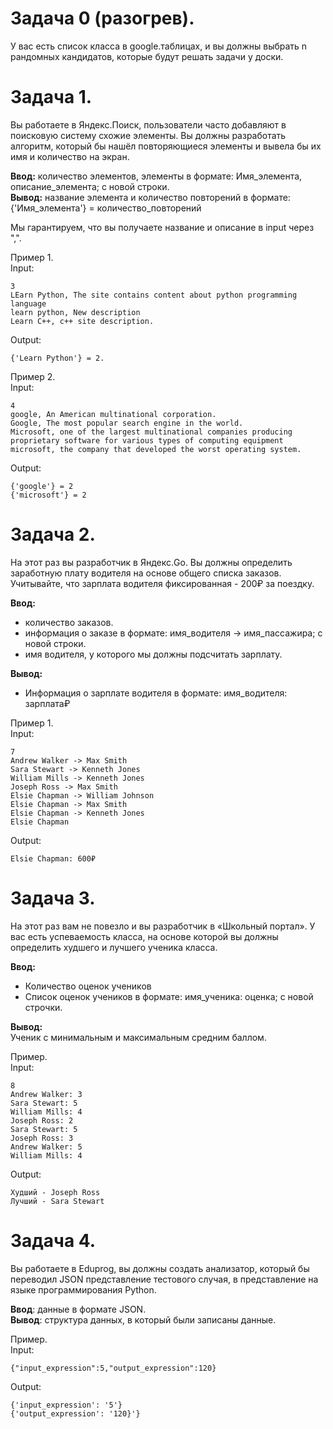 # Задача 0 (разогрев).

У вас есть список класса в google.таблицах, и вы должны выбрать n рандомных кандидатов, которые будут решать задачи у доски.

# Задача 1.
Вы работаете в Яндекс.Поиск, пользователи часто добавляют в поисковую систему схожие элементы. Вы должны разработать алгоритм, который бы нашёл повторяющиеся элементы и вывела бы их имя и количество на экран. 

**Ввод:** количество элементов, элементы в формате: Имя_элемента, описание_элемента; с новой строки.<br>
**Вывод:** название элемента и количество повторений в формате: {'Имя_элемента'} = количество_повторений

Мы гарантируем, что вы получаете название и описание в input через ",".

Пример 1.<br>
Input:
```
3
LEarn Python, The site contains content about python programming language
learn python, New description
Learn C++, c++ site description.
```
Output: 
```
{'Learn Python'} = 2.
```

Пример 2.<br>
Input:
```
4
google, An American multinational corporation.
Google, The most popular search engine in the world.
Microsoft, one of the largest multinational companies producing proprietary software for various types of computing equipment
microsoft, the company that developed the worst operating system.
```
Output:
```
{'google'} = 2
{'microsoft'} = 2
```

# Задача 2.

На этот раз вы разработчик в Яндекс.Go. Вы должны определить заработную плату водителя на основе общего списка заказов. Учитывайте, что зарплата водителя фиксированная - 200₽ за поездку.

**Ввод:** 
* количество заказов.
* информация о заказе в формате: имя_водителя -> имя_пассажира; с новой строки. 
* имя водителя, у которого мы должны подсчитать зарплату.

**Вывод:**
* Информация о зарплате водителя в формате: имя_водителя: зарплата₽

Пример 1.<br>
Input:
```
7
Andrew Walker -> Max Smith
Sara Stewart -> Kenneth Jones
William Mills -> Kenneth Jones
Joseph Ross -> Max Smith
Elsie Chapman -> William Johnson
Elsie Chapman -> Max Smith
Elsie Chapman -> Kenneth Jones
Elsie Chapman
```
Output:
```
Elsie Chapman: 600₽
```

# Задача 3.

На этот раз вам не повезло и вы разработчик в «Школьный портал». У вас есть успеваемость класса, на основе которой вы должны определить худшего и лучшего ученика класса.

**Ввод:**
* Количество оценок учеников
* Список оценок учеников в формате: имя_ученика: оценка; с новой строчки.

**Вывод:**<br>
Ученик с минимальным и максимальным средним баллом.

Пример.<br>
Input:
```
8
Andrew Walker: 3
Sara Stewart: 5
William Mills: 4
Joseph Ross: 2
Sara Stewart: 5
Joseph Ross: 3
Andrew Walker: 5
William Mills: 4
```
Output:
```
Худший - Joseph Ross
Лучший - Sara Stewart
```

# Задача 4.

Вы работаете в Eduprog, вы должны создать анализатор, который бы переводил JSON представление тестового случая, в представление на языке программирования Python.

**Ввод**: данные в формате JSON.<br>
**Вывод**: структура данных, в который были записаны данные.

Пример.<br>
Input:
```
{"input_expression":5,"output_expression":120}
```
Output:
```
{'input_expression': '5'}
{'output_expression': '120}'}
```